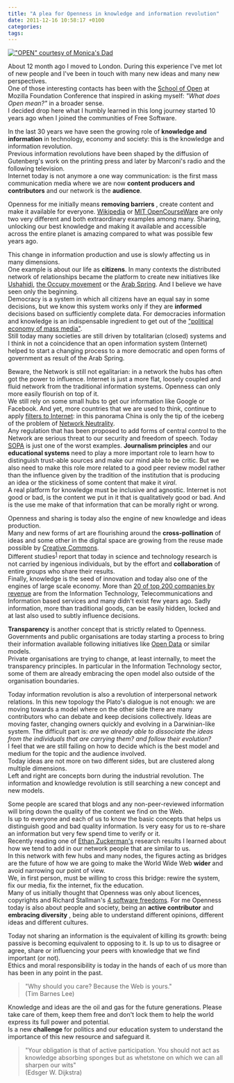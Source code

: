 ```yaml
---
title: "A plea for Openness in knowledge and information revolution"
date: 2011-12-16 10:58:17 +0100
categories: 
tags: 
---
```


[!["OPEN" courtesy of Monica's Dad](/~brain/content/OPEN.jpg)](http://www.flickr.com/photos/virtualsugar/316200555/) 

About 12 month ago I moved to London. During this experience I've met lot of new people and I've been in touch with many new ideas and many new perspectives.  
One of those interesting contacts has been with the [School of Open](http://p2pu.org/en/schools/school-of-open/) at Mozilla Foundation Conference that inspired in asking myself: _"What does Open mean?"_ in a broader sense.  
I decided drop here what I humbly learned in this long journey started 10 years ago when I joined the communities of Free Software. 

In the last 30 years we have seen the growing role of **knowledge and information** in technology, economy and society: this is the knowledge and information revolution.  
Previous information revolutions have been shaped by the diffusion of Gutenberg's work on the printing press and later by Marconi's radio and the following television.  
Internet today is not anymore a one way communication: is the first mass communication media where we are now **content producers and contributors** and our network is the **audience**.

Openness for me initially means **removing barriers** , create content and make it available for everyone. [Wikipedia](http://www.wikipedia.org) or [MIT OpenCourseWare](http://ocw.mit.edu) are only two very different and both extraordinary examples among many. Sharing, unlocking our best knowledge and making it available and accessible across the entire planet is amazing compared to what was possible few years ago.

This change in information production and use is slowly affecting us in many dimensions.  
One example is about our life as **citizens**. In many contexts the distributed network of relationships became the platform to create new initiatives like [Ushahidi](http://en.wikipedia.org/wiki/Ushahidi#Beginnings_in_Kenya), [the Occupy movement](http://en.wikipedia.org/wiki/Occupy_movement) or the [Arab Spring](http://en.wikipedia.org/wiki/Arab_Spring). And I believe we have seen only the beginning.   
Democracy is a system in which all citizens have an equal say in some decisions, but we know this system works only if they are **informed** decisions based on sufficiently complete data. For democracies information and knowledge is an indispensable ingredient to get out of the ["political economy of mass media"](http://en.wikipedia.org/wiki/Manufacturing_Consent:_The_Political_Economy_of_the_Mass_Media).  
Still today many societies are still driven by totalitarian (closed) systems and I think in not a coincidence that an open information system (Internet) helped to start a changing process to a more democratic and open forms of government as result of the Arab Spring.

Beware, the Network is still not egalitarian: in a network the hubs has often got the power to influence. Internet is just a more flat, loosely coupled and fluid network from the traditional information systems. Openness can only more easily flourish on top of it.  
We still rely on some small hubs to get our information like Google or Facebook. And yet, more countries that we are used to think, continue to apply [filters to Internet](http://en.wikipedia.org/wiki/Internet_censorship): in this panorama China is only the tip of the iceberg of the problem of [Network Neutrality](http://en.wikipedia.org/wiki/Network_neutrality).   
Any regulation that has been proposed to add forms of central control to the Network are serious threat to our security and freedom of speech. Today [SOPA](http://en.wikipedia.org/wiki/Stop_Online_Piracy_Act) is just one of the worst examples. **Journalism principles** and our **educational systems** need to play a more important role to learn how to distinguish trust-able sources and make our mind able to be critic. But we also need to make this role more related to a good peer review model rather than the influence given by the tradition of the institution that is producing an idea or the stickiness of some content that make it _viral_.  
A real platform for knowledge must be inclusive and agnostic. Internet is not good or bad, is the content we put in it that is qualitatively good or bad. And is the use me make of that information that can be morally right or wrong.

Openness and sharing is today also the engine of new knowledge and ideas production.  
Many and new forms of art are flourishing around the **cross-pollination** of ideas and some other in the digital space are growing from the reuse made possible by [Creative Commons](http://creativecommons.org).  
Different studies<sup>[1](http://online.wsj.com/article/SB10001424052970204644504576653573191370088.html?mod=googlenews_wsj)</sup> report that today in science and technology research is not carried by ingenious individuals, but by the effort and **collaboration** of entire groups who share their results.  
Finally, knowledge is the seed of innovation and today also one of the engines of large scale economy. More than [20 of top 200 companies by revenue](http://en.wikipedia.org/wiki/List_of_companies_by_revenue) are from the Information Technology, Telecommunications and Information based services and many didn't exist few years ago. Sadly information, more than traditional goods, can be easily hidden, locked and at last also used to subtly influence decisions.

**Transparency** is another concept that is strictly related to Openness.  
Governments and public organisations are today starting a process to bring their information available following initiatives like [Open Data](http://en.wikipedia.org/wiki/Open_data) or similar models.  
Private organisations are trying to change, at least internally, to meet the transparency principles. In particular in the Information Technology sector, some of them are already embracing the open model also outside of the organisation boundaries.

Today information revolution is also a revolution of interpersonal network relations. In this new topology the Plato's dialogue is not enough: we are moving towards a model where on the other side there are many contributors who can debate and keep decisions collectively. Ideas are moving faster, changing owners quickly and evolving in a Darwinian-like system. The difficult part is: _are we already able to dissociate the ideas from the individuals that are carrying them? and follow their evolution?_  
I feel that we are still failing on how to decide which is the best model and medium for the topic and the audience involved.  
 Today ideas are not more on two different sides, but are clustered along multiple dimensions.  
Left and right are concepts born during the industrial revolution. The information and knowledge revolution is still searching a new concept and new models.

Some people are scared that blogs and any non-peer-reviewed information will bring down the quality of the content we find on the Web.   
Is up to everyone and each of us to know the basic concepts that helps us distinguish good and bad quality information. Is very easy for us to re-share an information but very few spend time to verify or it.  
Recently reading one of [Ethan Zuckerman's](http://ethanzuckerman.com/) research results I learned about how we tend to add in our network people that are similar to us.   
In this network with few hubs and many nodes, the figures acting as bridges are the future of how we are going to make the World Wide Web **wider** and avoid narrowing our point of view.  
We, in first person, must be willing to cross this bridge: rewire the system, fix our media, fix the internet, fix the education.  
Many of us initially thought that Openness was only about licences, copyrights and Richard Stallman's [4 software freedoms](http://www.gnu.org/philosophy/free-sw.html). For me Openness today is also about people and society, being an **active contributor** and **embracing diversity** , being able to understand different opinions, different ideas and different cultures.

Today not sharing an information is the equivalent of killing its growth: being passive is becoming equivalent to opposing to it. Is up to us to disagree or agree, share or influencing your peers with knowledge that we find important (or not).  
Ethics and moral responsibility is today in the hands of each of us more than has been in any point in the past.  
 

> "Why should you care? Because the Web is yours."  
> (Tim Barnes Lee)

Knowledge and ideas are the oil and gas for the future generations. Please take care of them, keep them free and don't lock them to help the world express its full power and potential.  
Is a new **challenge** for politics and our education system to understand the importance of this new resource and safeguard it.  
 

> "Your obligation is that of active participation. You should not act as knowledge absorbing sponges but as whetstone on which we can all sharpen our wits"  
> (Edsger W. Dijkstra)

